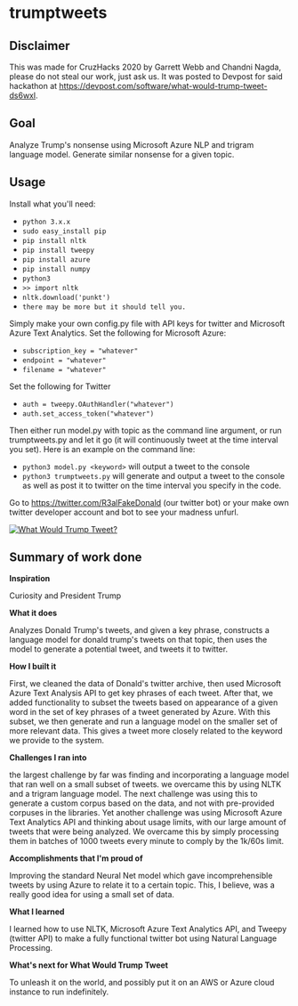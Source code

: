 # trumptweets

## Disclaimer
This was made for CruzHacks 2020 by Garrett Webb and Chandni Nagda, please do
not steal our work, just ask us. It was posted to Devpost for said hackathon at https://devpost.com/software/what-would-trump-tweet-ds6wxl.

## Goal
Analyze Trump's nonsense using Microsoft Azure NLP and trigram language model.
Generate similar nonsense for a given topic.

## Usage

Install what you'll need:
* `python 3.x.x`
* `sudo easy_install pip`
* `pip install nltk` 
* `pip install tweepy`
* `pip install azure`
* `pip install numpy`
* `python3`
* `>> import nltk`
* `nltk.download('punkt')`
* `there may be more but it should tell you.`

Simply make your own config.py file with API keys for twitter and Microsoft
Azure Text Analytics. Set the following for Microsoft Azure:
* `subscription_key = "whatever"`
* `endpoint = "whatever"`
* `filename = "whatever"`

Set the following for Twitter
* `auth = tweepy.OAuthHandler("whatever")`
* `auth.set_access_token("whatever")`

Then either run model.py with topic as the command line argument, or run
trumptweets.py and let it go (it will continuously tweet at the time interval
you set). Here is an example on the command line:

* `python3 model.py <keyword>`
will output a tweet to the console
* `python3 trumptweets.py`
will generate and output a tweet to the console as well as post it to twitter on the time interval you specify in the code.


Go to https://twitter.com/R3alFakeDonald (our twitter bot) or your make own
twitter developer account and bot to see your madness unfurl.


[![What Would Trump Tweet?][image]][hyperlink]

  [hyperlink]: https://twitter.com/R3alFakeDonald
  [image]: https://i.imgur.com/uQ0W3Tt.jpg

## Summary of work done

**Inspiration**

Curiosity and President Trump

**What it does**

Analyzes Donald Trump's tweets, and given a key phrase, constructs a language model for donald trump's tweets on that topic, then uses the model to generate a potential tweet, and tweets it to twitter.

**How I built it**

First, we cleaned the data of Donald's twitter archive, then used Microsoft Azure Text Analysis API to get key phrases of each tweet. After that, we added functionality to subset the tweets based on appearance of a given word in the set of key phrases of a tweet generated by Azure. With this subset, we then generate and run a language model on the smaller set of more relevant data. This gives a tweet more closely related to the keyword we provide to the system.

**Challenges I ran into**

the largest challenge by far was finding and incorporating a language model that ran well on a small subset of tweets. we overcame this by using NLTK and a trigram language model. The next challenge was using this to generate a custom corpus based on the data, and not with pre-provided corpuses in the libraries. Yet another challenge was using Microsoft Azure Text Analytics API and thinking about usage limits, with our large amount of tweets that were being analyzed. We overcame this by simply processing them in batches of 1000 tweets every minute to comply by the 1k/60s limit.

**Accomplishments that I'm proud of**

Improving the standard Neural Net model which gave incomprehensible tweets by using Azure to relate it to a certain topic. This, I believe, was a really good idea for using a small set of data.

**What I learned**

I learned how to use NLTK, Microsoft Azure Text Analytics API, and Tweepy (twitter API) to make a fully functional twitter bot using Natural Language Processing.

**What's next for What Would Trump Tweet**

To unleash it on the world, and possibly put it on an AWS or Azure cloud instance to run indefinitely.

